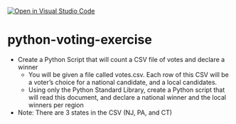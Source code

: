 [![Open in Visual Studio Code](https://classroom.github.com/assets/open-in-vscode-c66648af7eb3fe8bc4f294546bfd86ef473780cde1dea487d3c4ff354943c9ae.svg)](https://classroom.github.com/online_ide?assignment_repo_id=10497835&assignment_repo_type=AssignmentRepo)
# python-voting-exercise

- Create a Python Script that will count a CSV file of
votes and declare a winner
  - You will be given a file called votes.csv. Each
row of this CSV will be a voter’s choice for a
national candidate, and a local candidates.
  - Using only the Python Standard Library, create
a Python script that will read this document,
and declare a national winner and the local
winners per region
- Note: There are 3 states in the CSV (NJ, PA, and CT)
